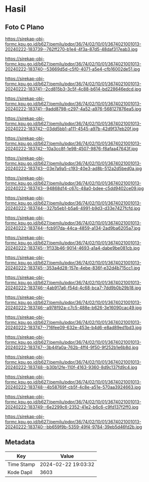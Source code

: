 # Hasil

## Foto C Plano

https://sirekap-obj-formc.kpu.go.id/b627/pemilu/pdpr/36/74/02/10/01/3674021001013-20240222-183739--762ff270-b1e4-4f3a-87d5-48daf317eab3.jpg

https://sirekap-obj-formc.kpu.go.id/b627/pemilu/pdpr/36/74/02/10/01/3674021001013-20240222-183740--53669d5d-c5f0-4071-a5e4-cfb16002de51.jpg

https://sirekap-obj-formc.kpu.go.id/b627/pemilu/pdpr/36/74/02/10/01/3674021001013-20240222-183741--2cd815b3-3c5f-4c88-b614-bd228646edcd.jpg

https://sirekap-obj-formc.kpu.go.id/b627/pemilu/pdpr/36/74/02/10/01/3674021001013-20240222-183741--9add8798-c297-4a52-a976-568127876ea5.jpg

https://sirekap-obj-formc.kpu.go.id/b627/pemilu/pdpr/36/74/02/10/01/3674021001013-20240222-183742--03dd5bb1-a111-4545-a97b-42d9f37eb20f.jpg

https://sirekap-obj-formc.kpu.go.id/b627/pemilu/pdpr/36/74/02/10/01/3674021001013-20240222-183742--10a3cc8f-1e98-4507-9876-f8afaa47643f.jpg

https://sirekap-obj-formc.kpu.go.id/b627/pemilu/pdpr/36/74/02/10/01/3674021001013-20240222-183743--03e7a9a5-c193-40e3-ad8b-512a2d5bed0a.jpg

https://sirekap-obj-formc.kpu.go.id/b627/pemilu/pdpr/36/74/02/10/01/3674021001013-20240222-183743--94868d14-c67c-48a0-bdee-c5dd9402ce09.jpg

https://sirekap-obj-formc.kpu.go.id/b627/pemilu/pdpr/36/74/02/10/01/3674021001013-20240222-183744--327b5eb1-b5a6-4991-b9d3-d33e7427fcfd.jpg

https://sirekap-obj-formc.kpu.go.id/b627/pemilu/pdpr/36/74/02/10/01/3674021001013-20240222-183744--fcb917da-44ca-4859-a134-2ad9ba6205a7.jpg

https://sirekap-obj-formc.kpu.go.id/b627/pemilu/pdpr/36/74/02/10/01/3674021001013-20240222-183745--1f133b46-9014-4693-a1a4-dabe9be081cb.jpg

https://sirekap-obj-formc.kpu.go.id/b627/pemilu/pdpr/36/74/02/10/01/3674021001013-20240222-183745--353a4d28-157e-4ebe-836f-e32d4b715cc1.jpg

https://sirekap-obj-formc.kpu.go.id/b627/pemilu/pdpr/36/74/02/10/01/3674021001013-20240222-183746--4ab917a6-f54d-4c68-bca7-7dd9b0b29b18.jpg

https://sirekap-obj-formc.kpu.go.id/b627/pemilu/pdpr/36/74/02/10/01/3674021001013-20240222-183746--a978f92a-c7c5-488e-b626-3e16090cac49.jpg

https://sirekap-obj-formc.kpu.go.id/b627/pemilu/pdpr/36/74/02/10/01/3674021001013-20240222-183747--716fee09-632e-453e-b4d6-e8ad89ed1bd3.jpg

https://sirekap-obj-formc.kpu.go.id/b627/pemilu/pdpr/36/74/02/10/01/3674021001013-20240222-183747--3b44fa0a-762b-4ff4-9f50-9f252b1e6b8d.jpg

https://sirekap-obj-formc.kpu.go.id/b627/pemilu/pdpr/36/74/02/10/01/3674021001013-20240222-183748--b30b12fe-110f-4163-9360-8d9c137fd9c4.jpg

https://sirekap-obj-formc.kpu.go.id/b627/pemilu/pdpr/36/74/02/10/01/3674021001013-20240222-183748--4b58769f-cb5f-4c8e-a51e-570aa3924663.jpg

https://sirekap-obj-formc.kpu.go.id/b627/pemilu/pdpr/36/74/02/10/01/3674021001013-20240222-183749--6e2299c6-2352-41e2-b6c6-c9fd137f2ff0.jpg

https://sirekap-obj-formc.kpu.go.id/b627/pemilu/pdpr/36/74/02/10/01/3674021001013-20240222-183740--bb659f9b-5359-49f4-9784-39eb5d46fd2b.jpg


## Metadata

| Key        | Value               |
| ---------- | ------------------- |
| Time Stamp | 2024-02-22 19:03:32 |
| Kode Dapil | 3603                |



